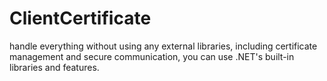 # ClientCertificate
handle everything without using any external libraries, including certificate management and secure communication, you can use .NET's built-in libraries and features.
